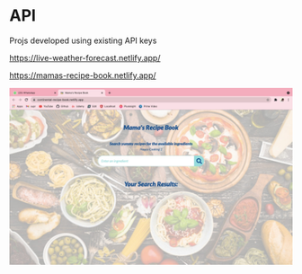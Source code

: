 # API
Projs developed using existing API keys 

https://live-weather-forecast.netlify.app/

https://mamas-recipe-book.netlify.app/

<img src="https://github.com/suprajaarthi/API/blob/main/Recipe%20api/SS1.jpeg">


